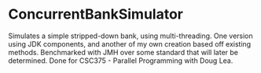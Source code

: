 # ConcurrentBankSimulator

Simulates a simple stripped-down bank, using multi-threading. One version using JDK components, and another of my own creation based off existing methods.
Benchmarked with JMH over some standard that will later be determined.
Done for CSC375 - Parallel Programming with Doug Lea.
